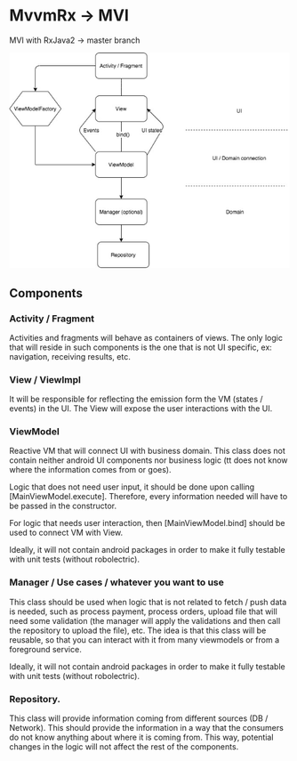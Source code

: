 # MvvmRx -> MVI
MVI with RxJava2 -> master branch

![](app/src/test/resources/arch_diagram.jpg)

## Components
### Activity / Fragment
Activities and fragments will behave as containers of views. The only logic that will reside in such components is the one that is not UI specific, ex: navigation, receiving results, etc.

### View / ViewImpl
It will be responsible for reflecting the emission form the VM (states / events) in the UI.
The View will expose the user interactions with the UI.

### ViewModel
Reactive VM that will connect UI with business domain. This class does not contain neither android UI components nor business logic (tt does not know where the information comes from or goes).

Logic that does not need user input, it should be done upon calling [MainViewModel.execute]. Therefore, every information needed will have to be passed in the constructor.

For logic that needs user interaction, then [MainViewModel.bind] should be used to connect VM with View.

Ideally, it will not contain android packages in order to make it fully testable with unit tests (without robolectric).

### Manager / Use cases / whatever you want to use
This class should be used when logic that is not related to fetch / push data is needed, such as process payment, process orders, upload file that will need some validation (the manager will apply the validations and then call the repository to upload the file), etc. The idea is that this class will be reusable, so that you can interact with it from many viewmodels or from a foreground service.

Ideally, it will not contain android packages in order to make it fully testable with unit tests (without robolectric).

### Repository.
This class will provide information coming from different sources (DB / Network). This should provide the information in a way that the consumers do not know anything about where it is coming from. This way, potential changes in the logic will not affect the rest of the components.
